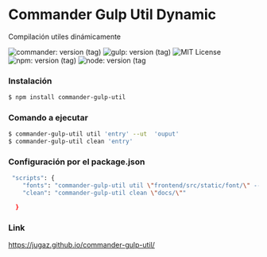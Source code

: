 # Commander Gulp Util Dynamic
<style>.markdown-body pre code {cursor:auto}</style>
<p>Compilación utiles dinámicamente</p>

![commander: version (tag)](https://img.shields.io/badge/commander-v3.0.2-blue?style=for-the-badge)
![gulp: version (tag)](https://img.shields.io/badge/gulp-v4.0.2-orange?style=for-the-badge)
![MIT License](https://img.shields.io/badge/lincense-MIT-yellow?style=for-the-badge) 
![npm: version (tag)](https://img.shields.io/badge/npm-v7.0.15-red?style=for-the-badge)
![node: version (tag](https://img.shields.io/badge/node-v15.4.0-green?style=for-the-badge)

### Instalación

```bash
$ npm install commander-gulp-util
```


### Comando a ejecutar

```bash
$ commander-gulp-util util 'entry' --ut  'ouput'
$ commander-gulp-util clean 'entry' 
```

### Configuración por el package.json

```bash
 "scripts": {
    "fonts": "commander-gulp-util util \"frontend/src/static/font/\" --ut \"docs/\"",
    "clean": "commander-gulp-util clean \"docs/\""

  }
```
### Link
https://jugaz.github.io/commander-gulp-util/